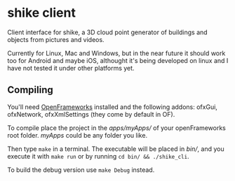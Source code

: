 # shike client
Client interface for shike, a 3D cloud point generator of buildings and objects
from pictures and videos.

Currently for Linux, Mac and Windows, but in the near future it should work too
for Android and maybe iOS, althought it's being developed on linux and I have
not tested it under other platforms yet.

## Compiling
You'll need [OpenFrameworks](http://openframeworks.cc) installed and the
following addons: ofxGui, ofxNetwork, ofxXmlSettings (they come by default in
OF).

To compile place the project in the *apps/myApps/* of your openFrameworks root
folder. *myApps* could be any folder you like.

Then type `make` in a terminal. The executable will be placed in *bin/*, and you
execute it with `make run` or by running `cd bin/ && ./shike_cli`.

To build the debug version use `make Debug` instead.
